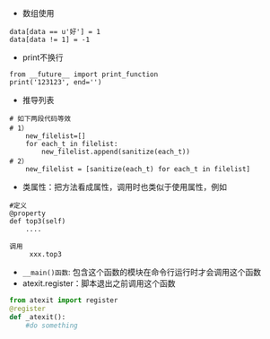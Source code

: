 - 数组使用
```
data[data == u'好'] = 1
data[data != 1] = -1
```
- print不换行
```
from __future__ import print_function
print('123123', end='')
```

-  推导列表
```
# 如下两段代码等效
# 1）
  	new_filelist=[]
	for each_t in filelist:
	    new_filelist.append(sanitize(each_t))
# 2）
	new_filelist = [sanitize(each_t) for each_t in filelist]
```
- 类属性：把方法看成属性，调用时也类似于使用属性，例如
```
#定义
@property
def top3(self)
    ....

调用
     xxx.top3
```

- ```__main()函数```: 包含这个函数的模块在命令行运行时才会调用这个函数
- atexit.register：脚本退出之前调用这个函数
```python
from atexit import register
@register
def _atexit():
    #do something
```
